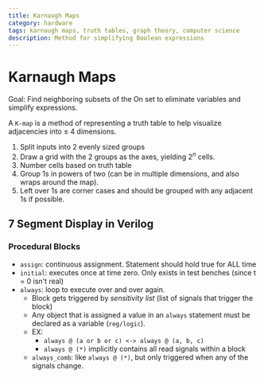 ```yaml
---
title: Karnaugh Maps
category: hardware
tags: karnaugh maps, truth tables, graph theory, computer science
description: Method for simplifying Boolean expressions
---
```


# Karnaugh Maps

Goal: Find neighboring subsets of the On set to eliminate variables and simplify expressions.

A `K-map` is a method of representing a truth table to help visualize adjacencies into $\le$ 4 dimensions.

1. Split inputs into 2 evenly sized groups
2. Draw a grid with the 2 groups as the axes, yielding $2^n$ cells.
3. Number cells based on truth table
4. Group 1s in powers of two (can be in multiple dimensions, and also wraps around the map).
5. Left over 1s are corner cases and should be grouped with any adjacent 1s if possible.


## 7 Segment Display in Verilog

### Procedural Blocks

- `assign`: continuous assignment. Statement should hold true for ALL time
- `initial`: executes once at time zero. Only exists in test benches (since t = 0 isn't real)
- `always`: loop to execute over and over again.
  - Block gets triggered by *sensitivity list* (list of signals that trigger the block)
  - Any object that is assigned a value in an `always` statement must be declared as a variable (`reg/logic`).
  - EX:
    - `always @ (a or b or c) <-> always @ (a, b, c)`
    - `always @ (*)` implicitly contains all read signals within a block
  - `always_comb`: like `always @ (*)`, but only triggered when any of the signals change.


